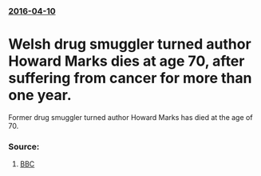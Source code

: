 ### [2016-04-10](/news/2016/04/10/index.md)

# Welsh drug smuggler turned author Howard Marks dies at age 70, after suffering from cancer for more than one year. 

Former drug smuggler turned author Howard Marks has died at the age of 70.


### Source:

1. [BBC](http://www.bbc.com/news/uk-36012026)
